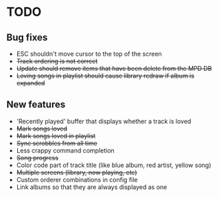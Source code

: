 TODO
====

Bug fixes
---------
- ESC shouldn't move cursor to the top of the screen
- ~~Track ordering is not correct~~
- ~~Update should remove items that have been delete from the MPD DB~~
- ~~Loving songs in playlist should cause library redraw if album is expanded~~

New features
------------
- 'Recently played' buffer that displays whether a track is loved
- ~~Mark songs loved~~
- ~~Mark songs loved in playlist~~
- ~~Sync scrobbles from all time~~
- Less crappy command completion
- ~~Song progress~~
- Color code part of track title (like blue album, red artist, yellow song)
- ~~Multiple screens (library, now playing, etc)~~
- Custom orderer combinations in config file
- Link albums so that they are always displayed as one
